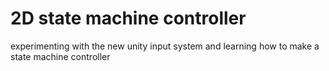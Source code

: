 # 2D state machine controller
 experimenting with the new unity input system and learning how to make a state machine controller
